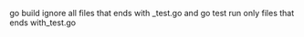 go build ignore all files that ends with _test.go
and go test run only files that ends with_test.go

